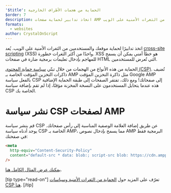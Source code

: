 ```yaml
---
'$title': الحماية من هجمات الأطراف الخارجية
$order: 7
description: اتخاذ تدابير لحماية صفحات AMP والمستخدمين من الثغرات الأمنية على الويب
formats:
  - websites
author: CrystalOnScript
---
```


اتخذ تدابيرًا لحماية موقعك والمستخدمين من الثغرات الأمنية على الويب. يُعد [cross-site scripting](https://www.google.com/about/appsecurity/learning/xss/) (XSS) واحدًا من أكثر الثغرات خطورة. XSS هو خطأ أمني يمكن أن يسمح للمهاجم بإدخال تعليمات برمجية ضارة في صفحات HTML التي تُعرض للمستخدمين.

الحماية من هذه الأنواع من الهجمات من خلال تبنّي [سياسة حماية المحتوى (CSP)](https://csp.withgoogle.com/docs/index.html). تُضيف ذاكرات التخزين المؤقت الخاصة بـ AMP مثل ذاكرة التخزين المؤقت Google AMP بالفعل سياسة CSP إلى صفحاتك! ومع ذلك، تفتقر الصفحات إلى طبقة الحماية الإضافية هذه عندما يتحايل المستخدمون على النسخة المخزنة مؤقتًا، إذا لم تقم بإضافة سياسة CSP الخاصة بك.

# نشر سياسة CSP لصفحات AMP

قم بنشر سياسة CSP عن طريق إضافة العلامة الوصفية المناسبة إلى رأس صفحاتك. يوجد أدناه سياسة CSP الخاصة بـ AMP، مما يسمح بإدخال نصوص AMP البرمجية فقط في صفحتك:

```html
<meta
  http-equiv="Content-Security-Policy"
  content="default-src * data: blob:; script-src blob: https://cdn.ampproject.org/v0.js https://cdn.ampproject.org/v0/ https://cdn.ampproject.org/viewer/ https://cdn.ampproject.org/rtv/; object-src 'none'; style-src 'unsafe-inline' https://cdn.ampproject.org/rtv/ https://cdn.materialdesignicons.com https://cloud.typography.com https://fast.fonts.net https://fonts.googleapis.com https://maxcdn.bootstrapcdn.com https://p.typekit.net https://use.fontawesome.com https://use.typekit.net; report-uri https://csp-collector.appspot.com/csp/amp"
/>
```

[يمكنك عرض المثال الكامل هنا](https://github.com/ampproject/amphtml/blob/main/examples/csp.amp.html).

[tip type="read-on"] تعرّف على المزيد حول [الحماية من الثغرات الأمنية وسياسات CSP هنا](https://developer.mozilla.org/en-US/docs/Web/HTTP/CSP). [/tip]

